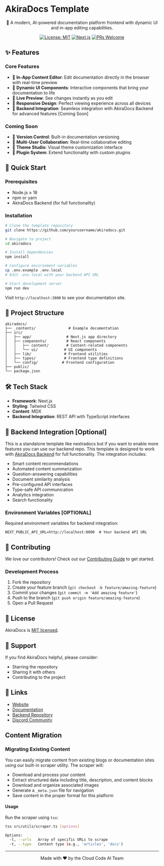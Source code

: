# AkiraDocs Template

<div align="center">

🚀 A modern, AI-powered documentation platform frontend with dynamic UI and in-app editing capabilities.

[![License: MIT](https://img.shields.io/badge/License-MIT-blue.svg)](LICENSE)
[![Next.js](https://img.shields.io/badge/Built%20with-Next.js-black)](https://nextjs.org)
[![PRs Welcome](https://img.shields.io/badge/PRs-welcome-brightgreen.svg)](CONTRIBUTING.md)

</div>

## ✨ Features

### Core Features
- 📝 **In-App Content Editor**: Edit documentation directly in the browser with real-time preview
- 🎨 **Dynamic UI Components**: Interactive components that bring your documentation to life
- 🎯 **Live Preview**: See changes instantly as you edit
- 📱 **Responsive Design**: Perfect viewing experience across all devices
- 🔗 **Backend Integration**: Seamless integration with AkiraDocs Backend for advanced features [Coming Soon]

### Coming Soon
- 🔄 **Version Control**: Built-in documentation versioning
- 👥 **Multi-User Collaboration**: Real-time collaborative editing
- 🎨 **Theme Studio**: Visual theme customization interface
- 🔌 **Plugin System**: Extend functionality with custom plugins

## 🚀 Quick Start

### Prerequisites
- Node.js ≥ 18
- npm or yarn
- AkiraDocs Backend (for full functionality)

### Installation

```bash
# Clone the template repository
git clone https://github.com/yourusername/akiradocs.git

# Navigate to project
cd akiradocs

# Install dependencies
npm install

# Configure environment variables
cp .env.example .env.local
# Edit .env.local with your backend API URL

# Start development server
npm run dev
```

Visit `http://localhost:3000` to see your documentation site.

## 📖 Project Structure

```
akiradocs/
├── _contents/               # Example documentation
├── src/
│   ├── app/                # Next.js app directory
│   ├── components/         # React components
│   │   ├── content/        # Content-related components
│   │   └── ui/            # UI components
│   ├── lib/               # Frontend utilities
│   ├── types/             # Frontend type definitions
│   └── config/           # Frontend configuration
├── public/
└── package.json
```

## 🛠️ Tech Stack

- **Framework**: Next.js
- **Styling**: Tailwind CSS
- **Content**: MDX
- **Backend Integration**: REST API with TypeScript interfaces

## 🔗 Backend Integration [Optional]

This is a standalone template like nextradocs but if you want to enable more features you can use our backend repo.
This template is designed to work with [AkiraDocs Backend](https://github.com/Cloud-Code-AI/akiradocs-backend) for full functionality. The integration includes:

- Smart content recommendations
- Automated content summarization
- Question-answering capabilities
- Document similarity analysis
- Pre-configured API interfaces
- Type-safe API communication
- Analytics integration
- Search functionality

### Environment Variables [OPTIONAL]

Required environment variables for backend integration:

```
NEXT_PUBLIC_API_URL=http://localhost:8000  # Your backend API URL
```

## 🤝 Contributing

We love our contributors! Check out our [Contributing Guide](CONTRIBUTING.md) to get started.

### Development Process
1. Fork the repository
2. Create your feature branch (`git checkout -b feature/amazing-feature`)
3. Commit your changes (`git commit -m 'Add amazing feature'`)
4. Push to the branch (`git push origin feature/amazing-feature`)
5. Open a Pull Request

## 📜 License

AkiraDocs is [MIT licensed](LICENSE).

## 💖 Support

If you find AkiraDocs helpful, please consider:
- Starring the repository
- Sharing it with others
- Contributing to the project

## 🔗 Links

- [Website](https://akiradocs.ai)
- [Documentation](https://docs.akiradocs.ai)
- [Backend Repository](https://github.com/Cloud-Code-AI/akiradocs-backend)
- [Discord Community](https://discord.gg/6qfmtSUMdb)

## Content Migration

### Migrating Existing Content

You can easily migrate content from existing blogs or documentation sites using our built-in scraper utility. The scraper will:
- Download and process your content
- Extract structured data including title, description, and content blocks
- Download and organize associated images
- Generate a `_meta.json` file for navigation
- Save content in the proper format for this platform

#### Usage

Run the scraper using `tsx`:

```bash
tsx src/utils/scraper.ts [options]

Options:
  -l, --urls   Array of specific URLs to scrape
  -t, --type   Content type (e.g., 'articles', 'docs')
```

---

<div align="center">
Made with ❤️ by the Cloud Code AI Team
</div>